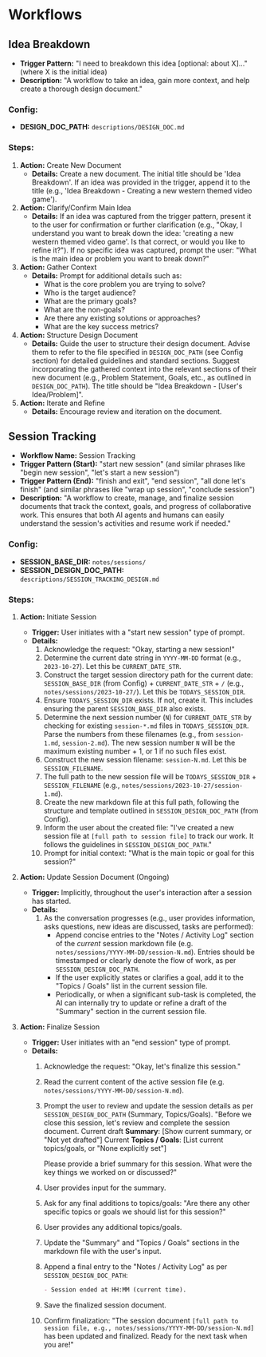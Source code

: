 # Workflows

## Idea Breakdown

-   **Trigger Pattern:** "I need to breakdown this idea [optional: about X]..." (where X is the initial idea)
-   **Description:** "A workflow to take an idea, gain more context, and help create a thorough design document."

### Config:
-   **DESIGN_DOC_PATH:** `descriptions/DESIGN_DOC.md`

### Steps:

1.  **Action:** Create New Document
    *   **Details:** Create a new document. The initial title should be 'Idea Breakdown'. If an idea was provided in the trigger, append it to the title (e.g., 'Idea Breakdown - Creating a new western themed video game').
2.  **Action:** Clarify/Confirm Main Idea
    *   **Details:** If an idea was captured from the trigger pattern, present it to the user for confirmation or further clarification (e.g., "Okay, I understand you want to break down the idea: 'creating a new western themed video game'. Is that correct, or would you like to refine it?"). If no specific idea was captured, prompt the user: "What is the main idea or problem you want to break down?"
3.  **Action:** Gather Context
    *   **Details:** Prompt for additional details such as:
        *   What is the core problem you are trying to solve?
        *   Who is the target audience?
        *   What are the primary goals?
        *   What are the non-goals?
        *   Are there any existing solutions or approaches?
        *   What are the key success metrics?
4.  **Action:** Structure Design Document
    *   **Details:** Guide the user to structure their design document. Advise them to refer to the file specified in `DESIGN_DOC_PATH` (see Config section) for detailed guidelines and standard sections. Suggest incorporating the gathered context into the relevant sections of their new document (e.g., Problem Statement, Goals, etc., as outlined in `DESIGN_DOC_PATH`). The title should be "Idea Breakdown - [User's Idea/Problem]".
5.  **Action:** Iterate and Refine
    *   **Details:** Encourage review and iteration on the document. 

## Session Tracking

-   **Workflow Name:** Session Tracking
-   **Trigger Pattern (Start):** "start new session" (and similar phrases like "begin new session", "let's start a new session")
-   **Trigger Pattern (End):** "finish and exit", "end session", "all done let's finish" (and similar phrases like "wrap up session", "conclude session")
-   **Description:** "A workflow to create, manage, and finalize session documents that track the context, goals, and progress of collaborative work. This ensures that both AI agents and humans can easily understand the session's activities and resume work if needed."

### Config:
-   **SESSION_BASE_DIR:** `notes/sessions/`
-   **SESSION_DESIGN_DOC_PATH:** `descriptions/SESSION_TRACKING_DESIGN.md`

### Steps:

1.  **Action:** Initiate Session
    *   **Trigger:** User initiates with a "start new session" type of prompt.
    *   **Details:**
        1.  Acknowledge the request: "Okay, starting a new session!"
        2.  Determine the current date string in `YYYY-MM-DD` format (e.g., `2023-10-27`). Let this be `CURRENT_DATE_STR`.
        3.  Construct the target session directory path for the current date: `SESSION_BASE_DIR` (from Config) + `CURRENT_DATE_STR` + `/` (e.g., `notes/sessions/2023-10-27/`). Let this be `TODAYS_SESSION_DIR`.
        4.  Ensure `TODAYS_SESSION_DIR` exists. If not, create it. This includes ensuring the parent `SESSION_BASE_DIR` also exists.
        5.  Determine the next session number (`N`) for `CURRENT_DATE_STR` by checking for existing `session-*.md` files in `TODAYS_SESSION_DIR`. Parse the numbers from these filenames (e.g., from `session-1.md`, `session-2.md`). The new session number `N` will be the maximum existing number + 1, or 1 if no such files exist.
        6.  Construct the new session filename: `session-N.md`. Let this be `SESSION_FILENAME`.
        7.  The full path to the new session file will be `TODAYS_SESSION_DIR` + `SESSION_FILENAME` (e.g., `notes/sessions/2023-10-27/session-1.md`).
        8.  Create the new markdown file at this full path, following the structure and template outlined in `SESSION_DESIGN_DOC_PATH` (from Config).
        9.  Inform the user about the created file: "I've created a new session file at `[full path to session file]` to track our work. It follows the guidelines in `SESSION_DESIGN_DOC_PATH`."
        10. Prompt for initial context: "What is the main topic or goal for this session?"

2.  **Action:** Update Session Document (Ongoing)
    *   **Trigger:** Implicitly, throughout the user's interaction after a session has started.
    *   **Details:**
        1.  As the conversation progresses (e.g., user provides information, asks questions, new ideas are discussed, tasks are performed):
            *   Append concise entries to the "Notes / Activity Log" section of the *current* session markdown file (e.g. `notes/sessions/YYYY-MM-DD/session-N.md`). Entries should be timestamped or clearly denote the flow of work, as per `SESSION_DESIGN_DOC_PATH`.
            *   If the user explicitly states or clarifies a goal, add it to the "Topics / Goals" list in the current session file.
            *   Periodically, or when a significant sub-task is completed, the AI can internally try to update or refine a draft of the "Summary" section in the current session file.

3.  **Action:** Finalize Session
    *   **Trigger:** User initiates with an "end session" type of prompt.
    *   **Details:**
        1.  Acknowledge the request: "Okay, let's finalize this session."
        2.  Read the current content of the active session file (e.g. `notes/sessions/YYYY-MM-DD/session-N.md`).
        3.  Prompt the user to review and update the session details as per `SESSION_DESIGN_DOC_PATH` (Summary, Topics/Goals).
            "Before we close this session, let's review and complete the session document.
            Current draft **Summary**: [Show current summary, or "Not yet drafted"]
            Current **Topics / Goals**:
            [List current topics/goals, or "None explicitly set"]

            Please provide a brief summary for this session. What were the key things we worked on or discussed?"
        4.  User provides input for the summary.
        5.  Ask for any final additions to topics/goals: "Are there any other specific topics or goals we should list for this session?"
        6.  User provides any additional topics/goals.
        7.  Update the "Summary" and "Topics / Goals" sections in the markdown file with the user's input.
        8.  Append a final entry to the "Notes / Activity Log" as per `SESSION_DESIGN_DOC_PATH`:
            ```markdown
            - Session ended at HH:MM (current time).
            ```
        9.  Save the finalized session document.
        10. Confirm finalization: "The session document `[full path to session file, e.g., notes/sessions/YYYY-MM-DD/session-N.md]` has been updated and finalized. Ready for the next task when you are!" 